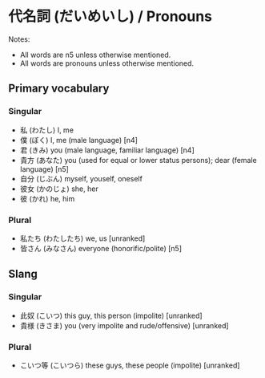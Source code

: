 代名詞 (だいめいし) / Pronouns
==============================

Notes:

- All words are n5 unless otherwise mentioned.
- All words are pronouns unless otherwise mentioned.

Primary vocabulary
------------------

### Singular

- 私 (わたし)        I, me
- 僕 (ぼく)          I, me (male language) [n4]
- 君 (きみ)          you (male language, familiar language) [n4]
- 貴方 (あなた)      you (used for equal or lower status persons); dear (female language) [n5]
- 自分 (じぶん)      myself, youself, oneself
- 彼女 (かのじょ)    she, her
- 彼 (かれ)          he, him

### Plural

- 私たち (わたしたち)    we, us [unranked]
- 皆さん (みなさん)      everyone (honorific/polite) [n5]

Slang
-----

### Singular

- 此奴 (こいつ)          this guy, this person (impolite) [unranked]
- 貴様 (きさま)          you (very impolite and rude/offensive) [unranked]

### Plural

- こいつ等 (こいつら)    these guys, these people (impolite) [unranked]

